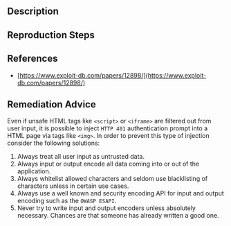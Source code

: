 ## Description


## Reproduction Steps


## References

- [https://www.exploit-db.com/papers/12898/](https://www.exploit-db.com/papers/12898/)


## Remediation Advice

Even if unsafe HTML tags like `<script>` or `<iframe>` are filtered out from user input, it is possible to inject `HTTP 401` authentication prompt into a HTML page via tags like `<img>`. In order to prevent this type of injection consider the following solutions:

1. Always treat all user input as untrusted data.
2. Always input or output encode all data coming into or out of the application.
3. Always whitelist allowed characters and seldom use blacklisting of characters unless in certain use cases.
4. Always use a well known and security encoding API for input and output encoding such as the `OWASP ESAPI`.
5. Never try to write input and output encoders unless absolutely necessary. Chances are that someone has already written a good one.

